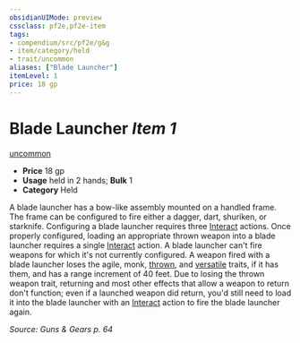 ```yaml
---
obsidianUIMode: preview
cssclass: pf2e,pf2e-item
tags:
- compendium/src/pf2e/g&g
- item/category/held
- trait/uncommon
aliases: ["Blade Launcher"]
itemLevel: 1
price: 18 gp
---
```

# Blade Launcher *Item 1*  
[uncommon](../../../rules/traits/uncommon.md)  

- **Price** 18 gp
- **Usage** held in 2 hands; **Bulk** 1
- **Category** Held

A blade launcher has a bow-like assembly mounted on a handled frame. The frame can be configured to fire either a dagger, dart, shuriken, or starknife. Configuring a blade launcher requires three [Interact](../../../rules/actions/interact.md) actions. Once properly configured, loading an appropriate thrown weapon into a blade launcher requires a single [Interact](../../../rules/actions/interact.md) action. A blade launcher can't fire weapons for which it's not currently configured. A weapon fired with a blade launcher loses the agile, monk, [thrown](../../../rules/traits/thrown.md), and [versatile](../../../rules/traits/versatile.md) traits, if it has them, and has a range increment of 40 feet. Due to losing the thrown weapon trait, returning and most other effects that allow a weapon to return don't function; even if a launched weapon did return, you'd still need to load it into the blade launcher with an [Interact](../../../rules/actions/interact.md) action to fire the blade launcher again.

*Source: Guns & Gears p. 64*
